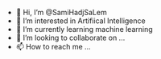 - 👋 Hi, I’m @SamiHadjSaLem
- 👀 I’m interested in Artifiical Intelligence
- 🌱 I’m currently learning machine learning
- 💞️ I’m looking to collaborate on ...
- 📫 How to reach me ...

<!---
SamiHadjSaLem/SamiHadjSaLem is a ✨ special ✨ repository because its `README.md` (this file) appears on your GitHub profile.
You can click the Preview link to take a look at your changes.
--->
